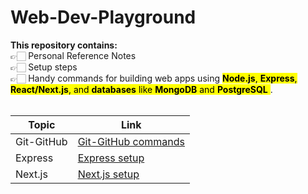 # Web-Dev-Playground

<b>This repository contains: </br></b>
👉🏻 Personal Reference Notes <br/>
👉🏻 Setup steps <br/>
👉🏻 Handy commands for building web apps using <mark>**Node.js**, **Express**, **React/Next.js**, and **databases** like **MongoDB** and **PostgreSQL** </mark>. <br/>
<br/>

| Topic      | Link                                                           |
| ---------- | -------------------------------------------------------------- |
| Git-GitHub | [Git-GitHub commands](./git-commands.md)                       |
| Express    | [Express setup](./express-setup-reference.md)                  |
| Next.js    | [Next.js setup](./next.js-setup-reference.md) |
